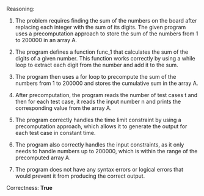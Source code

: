 Reasoning:

1. The problem requires finding the sum of the numbers on the board after replacing each integer with the sum of its digits. The given program uses a precomputation approach to store the sum of the numbers from 1 to 200000 in an array A.

2. The program defines a function func_1 that calculates the sum of the digits of a given number. This function works correctly by using a while loop to extract each digit from the number and add it to the sum.

3. The program then uses a for loop to precompute the sum of the numbers from 1 to 200000 and stores the cumulative sum in the array A.

4. After precomputation, the program reads the number of test cases t and then for each test case, it reads the input number n and prints the corresponding value from the array A.

5. The program correctly handles the time limit constraint by using a precomputation approach, which allows it to generate the output for each test case in constant time.

6. The program also correctly handles the input constraints, as it only needs to handle numbers up to 200000, which is within the range of the precomputed array A.

7. The program does not have any syntax errors or logical errors that would prevent it from producing the correct output.

Correctness: **True**